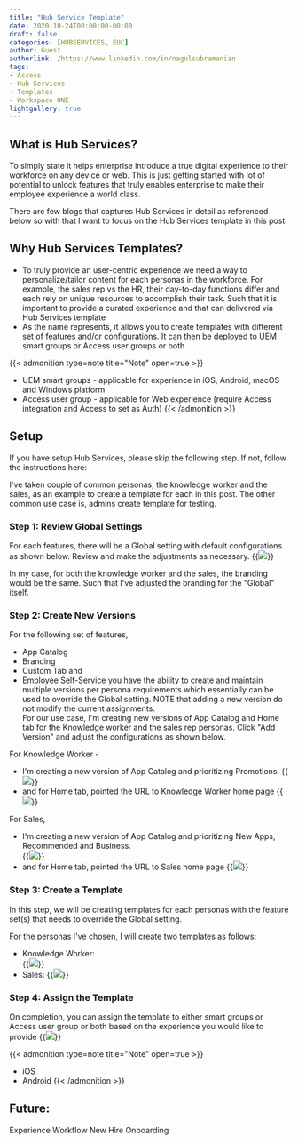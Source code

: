 ```yaml
---
title: "Hub Service Template"
date: 2020-10-24T00:00:00-00:00
draft: false
categories: [HUBSERVICES, EUC]
author: Guest
authorlink: /https://www.linkedin.com/in/nagulsubramanian 
tags:
- Access
- Hub Services
- Templates 
- Workspace ONE
lightgallery: true
---
```


## What is Hub Services? 
To simply state it helps enterprise introduce a true digital experience to their workforce on any device or web. This is just getting started with lot of potential to unlock features that truly enables enterprise to make their employee experience a world class. 

There are few blogs that captures Hub Services in detail as referenced below so with that I want to focus on the Hub Services template in this post. 

## Why Hub Services Templates?

- To truly provide an user-centric experience we need a way to personalize/tailor content for each personas in the workforce. For example, the sales rep vs the HR, their day-to-day functions differ and each rely on unique resources to accomplish their task. Such that it is important to provide a curated experience and that can delivered via Hub Services template 
- As the name represents, it allows you to create templates with different set of features and/or configurations. It can then be deployed to UEM smart groups or Access user groups or both 

{{< admonition type=note title="Note" open=true >}}
- UEM smart groups - applicable for experience in iOS, Android, macOS and Windows platform 
- Access user group - applicable for Web experience (require Access integration and Access to set as Auth) 
{{< /admonition >}}

## Setup

If you have setup Hub Services, please skip the following step. If not, follow the instructions here:  

I've taken couple of common personas, the knowledge worker and the sales, as an example to create a template for each in this post. The other common use case is, admins create template for testing. 

### Step 1: Review Global Settings 
For each features, there will be a Global setting with default configurations as shown below. Review and make the adjustments as necessary.
{{<image src="/img/euc/hub-templates/Global.PNG" caption="Global Settings">}}

In my case, for both the knowledge worker and the sales, the branding would be the same. Such that I've adjusted the branding for the "Global" itself. 

### Step 2: Create New Versions 
For the following set of features,
- App Catalog 
- Branding
- Custom Tab and
- Employee Self-Service
you have the ability to create and maintain multiple versions per persona requirements which essentially can be used to override the Global setting. NOTE that adding a new version do not modify the current assignments.  
For our use case, I'm creating new versions of App Catalog and Home tab for the Knowledge worker and the sales rep personas. Click "Add Version" and adjust the configurations as shown below. 

For Knowledge Worker - 
- I'm creating a new version of App Catalog and prioritizing Promotions. 
{{<image src="/img/euc/hub-templates/AppCatalog_KW.PNG" caption="AppCatalog Knowledge Worker">}}
- and for Home tab, pointed the URL to Knowledge Worker home page 
{{<image src="/img/euc/hub-templates/home_KW.PNG" caption="Home Tab Knowledge Worker">}}

For Sales, 
- I'm creating a new version of App Catalog and prioritizing New Apps, Recommended and Business.  
{{<image src="/img/euc/hub-templates/AppCatalog_Sales.PNG" caption="AppCatalog Sales">}}
- and for Home tab, pointed the URL to Sales home page
{{<image src="/img/euc/hub-templates/home_Sales.PNG" caption="Home Tab Sales">}}

### Step 3: Create a Template
In this step, we will be creating templates for each personas with the feature set(s) that needs to override the Global setting. 

For the personas I've chosen, I will create two templates as follows:
- Knowledge Worker:  
{{<image src="/img/euc/hub-templates/template_KW.PNG" caption="Template Knowledge Worker">}}
- Sales:
{{<image src="/img/euc/hub-templates/template_Sales.PNG" caption="Template Sales">}}

### Step 4: Assign the Template 
On completion, you can assign the template to either smart groups or Access user group or both based on the experience you would like to provide
{{<image src="/img/euc/hub-templates/Assign.PNG" caption="Assignment">}}

{{< admonition type=note title="Note" open=true >}}
- iOS 
- Android 
{{< /admonition >}}

## Future: 
Experience Workflow
New Hire Onboarding 

